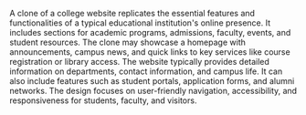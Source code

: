 A clone of a college website replicates the essential features and functionalities of a typical educational institution's online presence. It includes sections for academic programs, admissions, faculty, events, and student resources. The clone may showcase a homepage with announcements, campus news, and quick links to key services like course registration or library access. The website typically provides detailed information on departments, contact information, and campus life. It can also include features such as student portals, application forms, and alumni networks. The design focuses on user-friendly navigation, accessibility, and responsiveness for students, faculty, and visitors.
